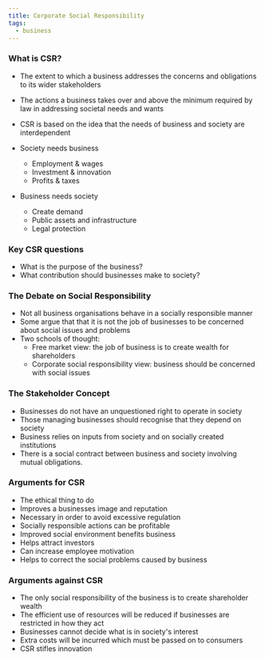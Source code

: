 ```yaml
---
title: Corporate Social Responsibility
tags:
  - business
---
```


### What is CSR?

- The extent to which a business addresses the concerns and obligations to its wider stakeholders
- The actions a business takes over and above the minimum required by law in addressing societal needs and wants

- CSR is based on the idea that the needs of business and society are interdependent

- Society needs business
	- Employment & wages
	- Investment & innovation
	- Profits & taxes
- Business needs society
	- Create demand
	- Public assets and infrastructure
	- Legal protection
### Key CSR questions

- What is the purpose of the business?
- What contribution should businesses make to society?

### The Debate on Social Responsibility

- Not all business organisations behave in a socially responsible manner
- Some argue that that it is not the job of businesses to be concerned about social issues and problems
- Two schools of thought:
	- Free market view: the job of business is to create wealth for shareholders
	- Corporate social responsibility view: business should be concerned with social issues

### The Stakeholder Concept

- Businesses do not have an unquestioned right to operate in society
- Those managing businesses should recognise that they depend on society
- Business relies on inputs from society and on socially created institutions
- There is a social contract between business and society involving mutual obligations.

### Arguments for CSR

- The ethical thing to do
- Improves a businesses image and reputation
- Necessary in order to avoid excessive regulation
- Socially responsible actions can be profitable
- Improved social environment benefits business
- Helps attract investors
- Can increase employee motivation
- Helps to correct the social problems caused by business

### Arguments against CSR

- The only social responsibility of the business is to create shareholder wealth
- The efficient use of resources will be reduced if businesses are restricted in how they act
- Businesses cannot decide what is in society's interest
- Extra costs will be incurred which must be passed on to consumers
- CSR stifles innovation

